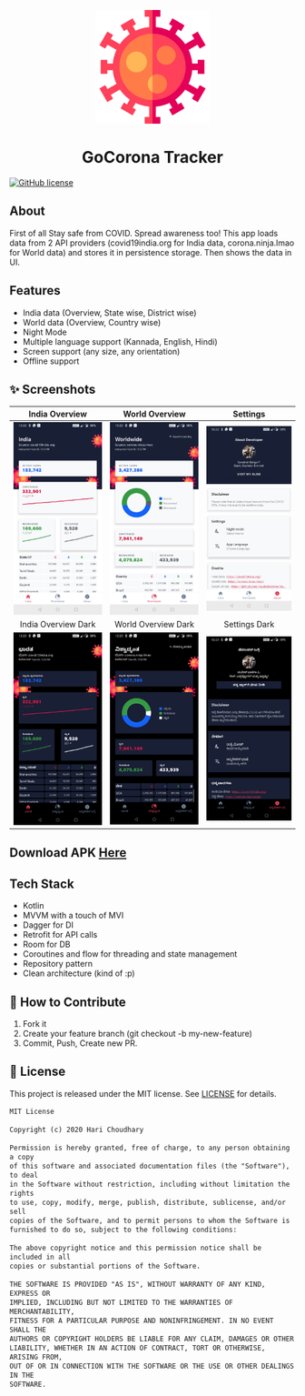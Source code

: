 <p align="center">
    <a>
    <img src="app/src/main/res/drawable/covid2.webp" width="200" height="200"/>
    </a>
    <h1 align="center">GoCorona Tracker</h1>
</p>

[![GitHub license](https://img.shields.io/badge/License-MIT-blue.svg)](LICENSE)

## About
First of all Stay safe from COVID. Spread awareness too!
This app loads data from 2 API providers (covid19india.org for India data, corona.ninja.lmao for World data) and stores it in persistence storage. Then shows the data in UI.

## Features
- India data (Overview, State wise, District wise)
- World data (Overview, Country wise)
- Night Mode
- Multiple language support (Kannada, English, Hindi)
- Screen support (any size, any orientation)
- Offline support

## ✨ Screenshots
| India Overview | World Overview | Settings |
|:-:|:-:|:-:|
| ![Fist](media/screen_1.jpg?raw=true) | ![3](media/screen_2.jpg?raw=true) | ![3](media/screen_3.jpg?raw=true) |
| India Overview Dark | World Overview Dark |  Settings Dark |
| ![4](media/screen_dark_1.jpg?raw=true) | ![5](media/screen_dark_2.jpg?raw=true) | ![6](media/screen_dark_3.jpg?raw=true) |

## Download APK [Here](https://github.com/skymansandy/goCoronaAndroidApp/blob/master/media/GoCorona.apk)

## Tech Stack
- Kotlin
- MVVM with a touch of MVI
- Dagger for DI
- Retrofit for API calls
- Room for DB
- Coroutines and flow for threading and state management
- Repository pattern
- Clean architecture (kind of :p)

## 🤝 How to Contribute
1.  Fork it
2.  Create your feature branch (git checkout -b my-new-feature)
3.  Commit, Push, Create new PR.

## 📝 License
This project is released under the MIT license.
See [LICENSE](./LICENSE) for details.

```
MIT License

Copyright (c) 2020 Hari Choudhary

Permission is hereby granted, free of charge, to any person obtaining a copy
of this software and associated documentation files (the "Software"), to deal
in the Software without restriction, including without limitation the rights
to use, copy, modify, merge, publish, distribute, sublicense, and/or sell
copies of the Software, and to permit persons to whom the Software is
furnished to do so, subject to the following conditions:

The above copyright notice and this permission notice shall be included in all
copies or substantial portions of the Software.

THE SOFTWARE IS PROVIDED "AS IS", WITHOUT WARRANTY OF ANY KIND, EXPRESS OR
IMPLIED, INCLUDING BUT NOT LIMITED TO THE WARRANTIES OF MERCHANTABILITY,
FITNESS FOR A PARTICULAR PURPOSE AND NONINFRINGEMENT. IN NO EVENT SHALL THE
AUTHORS OR COPYRIGHT HOLDERS BE LIABLE FOR ANY CLAIM, DAMAGES OR OTHER
LIABILITY, WHETHER IN AN ACTION OF CONTRACT, TORT OR OTHERWISE, ARISING FROM,
OUT OF OR IN CONNECTION WITH THE SOFTWARE OR THE USE OR OTHER DEALINGS IN THE
SOFTWARE.
```
